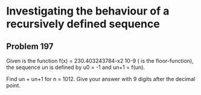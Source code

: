 #  Investigating the behaviour of a recursively defined sequence
## Problem 197


Given is the function f(x) = 230.403243784-x2 10-9 (  is the floor-function),
the sequence un is defined by u0 = -1 and un+1 = f(un).

Find un + un+1 for n = 1012.
Give your answer with 9 digits after the decimal point.


